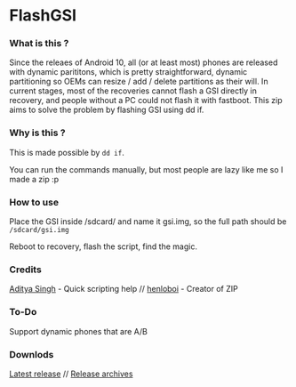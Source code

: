 # FlashGSI  #



### What is this ? ###

Since the releaes of Android 10, all (or at least most) phones are released with dynamic parititons, which is pretty straightforward, dynamic partitioning so OEMs can resize / add / delete partitions as their will. In current stages, most of the recoveries cannot flash a GSI directly in recovery, and people without a PC could not flash it with fastboot. This zip aims to solve the problem by flashing GSI using dd if.

### Why is this ? ###

This is made possible by ```dd if```. 

You can run the commands manually, but most people are lazy like me so I made a zip :p 

### How to use ###

Place the GSI inside /sdcard/ and name it gsi.img, so the full path should be ```/sdcard/gsi.img```

Reboot to recovery, flash the script, find the magic.

### Credits ###

[Aditya Singh](https://t.me/aditya_singh_07) - Quick scripting help // [henloboi](https://github.com/JamieHoSzeYui) - Creator of ZIP
  
### To-Do ###

Support dynamic phones that are A/B 

### Downlods ###

[Latest release](https://github.com/JamieHoSzeYui/dynamic-experiments/releases/tag/flashgsi) // [Release archives](https://github.com/JamieHoSzeYui/dynamic-experiments/releases/tag/flashgsi)


